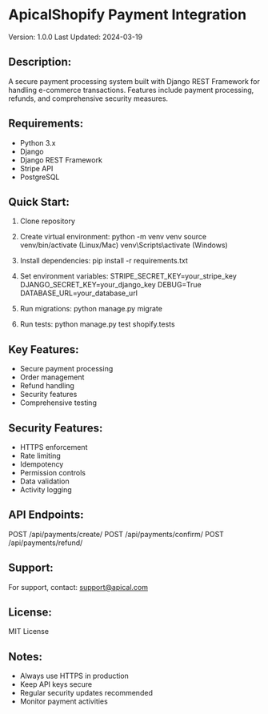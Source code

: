  ApicalShopify Payment Integration
===============================

Version: 1.0.0
Last Updated: 2024-03-19

Description:
-----------
A secure payment processing system built with Django REST Framework for handling
e-commerce transactions. Features include payment processing, refunds, and 
comprehensive security measures.

Requirements:
------------
- Python 3.x
- Django
- Django REST Framework
- Stripe API
- PostgreSQL

Quick Start:
-----------
1. Clone repository
2. Create virtual environment:
   python -m venv venv
   source venv/bin/activate  (Linux/Mac)
   venv\Scripts\activate     (Windows)

3. Install dependencies:
   pip install -r requirements.txt

4. Set environment variables:
   STRIPE_SECRET_KEY=your_stripe_key
   DJANGO_SECRET_KEY=your_django_key
   DEBUG=True
   DATABASE_URL=your_database_url

5. Run migrations:
   python manage.py migrate

6. Run tests:
   python manage.py test shopify.tests

Key Features:
------------
- Secure payment processing
- Order management
- Refund handling
- Security features
- Comprehensive testing

Security Features:
----------------
- HTTPS enforcement
- Rate limiting
- Idempotency
- Permission controls
- Data validation
- Activity logging

API Endpoints:
-------------
POST /api/payments/create/
POST /api/payments/confirm/
POST /api/payments/refund/

Support:
--------
For support, contact: support@apical.com

License:
--------
MIT License

Notes:
------
- Always use HTTPS in production
- Keep API keys secure
- Regular security updates recommended
- Monitor payment activities


